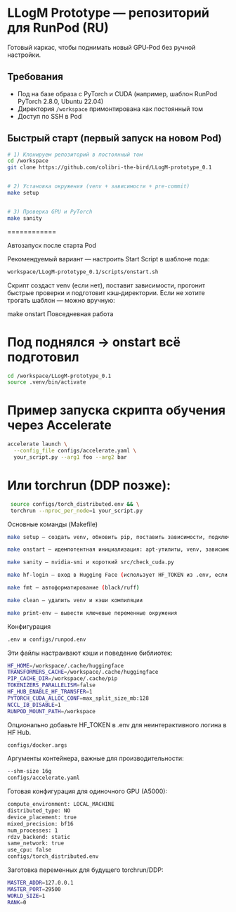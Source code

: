 # LLogM Prototype — репозиторий для RunPod (RU)


Готовый каркас, чтобы поднимать новый GPU‑Pod без ручной настройки.


## Требования
- Под на базе образа с PyTorch и CUDA (например, шаблон RunPod PyTorch 2.8.0, Ubuntu 22.04)
- Директория `/workspace` примонтирована как постоянный том
- Доступ по SSH в Pod


## Быстрый старт (первый запуск на новом Pod)


```bash
# 1) Клонируем репозиторий в постоянный том
cd /workspace
git clone https://github.com/colibri-the-bird/LLogM-prototype_0.1


# 2) Установка окружения (venv + зависимости + pre-commit)
make setup


# 3) Проверка GPU и PyTorch
make sanity

```
============

Автозапуск после старта Pod

Рекомендуемый вариант — настроить Start Script в шаблоне пода:
```bash
workspace/LLogM-prototype_0.1/scripts/onstart.sh
```
Скрипт создаст venv (если нет), поставит зависимости, прогонит быстрые проверки и подготовит кэш‑директории. Если не хотите трогать шаблон — можно вручную:

make onstart
Повседневная работа
# Под поднялся → onstart всё подготовил
```bash
cd /workspace/LLogM-prototype_0.1
source .venv/bin/activate
```

# Пример запуска скрипта обучения через Accelerate
```bash
accelerate launch \
  --config_file configs/accelerate.yaml \
  your_script.py --arg1 foo --arg2 bar
```

# Или torchrun (DDP позже):
```bash
 source configs/torch_distributed.env && \
 torchrun --nproc_per_node=1 your_script.py
```
Основные команды (Makefile)
```bash
make setup — создать venv, обновить pip, поставить зависимости, подключить pre‑commit

make onstart — идемпотентная инициализация: apt‑утилиты, venv, зависимости, sanity‑чек

make sanity — nvidia-smi и короткий src/check_cuda.py

make hf-login — вход в Hugging Face (использует HF_TOKEN из .env, если задан)

make fmt — автоформатирование (black/ruff)

make clean — удалить venv и кэши компиляции

make print-env — вывести ключевые переменные окружения
```
Конфигурация
```bash
.env и configs/runpod.env
```

Эти файлы настраивают кэши и поведение библиотек:
```bash
HF_HOME=/workspace/.cache/huggingface
TRANSFORMERS_CACHE=/workspace/.cache/huggingface
PIP_CACHE_DIR=/workspace/.cache/pip
TOKENIZERS_PARALLELISM=false
HF_HUB_ENABLE_HF_TRANSFER=1
PYTORCH_CUDA_ALLOC_CONF=max_split_size_mb:128
NCCL_IB_DISABLE=1
RUNPOD_MOUNT_PATH=/workspace
```
Опционально добавьте HF_TOKEN в .env для неинтерактивного логина в HF Hub.
```bash
configs/docker.args
```
Аргументы контейнера, важные для производительности:
```bash
--shm-size 16g
configs/accelerate.yaml
```
Готовая конфигурация для одиночного GPU (A5000):
```bash
compute_environment: LOCAL_MACHINE
distributed_type: NO
device_placement: true
mixed_precision: bf16
num_processes: 1
rdzv_backend: static
same_network: true
use_cpu: false
configs/torch_distributed.env
```
Заготовка переменных для будущего torchrun/DDP:
```bash
MASTER_ADDR=127.0.0.1
MASTER_PORT=29500
WORLD_SIZE=1
RANK=0
```

